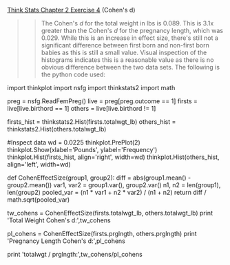 [Think Stats Chapter 2 Exercise 4](http://greenteapress.com/thinkstats2/html/thinkstats2003.html#toc24) (Cohen's d)

>> The Cohen's *d* for the total weight in lbs is 0.089.  This is 3.1x greater than the Cohen's *d* for the pregnancy length, which was 0.029.  While this is an increase in effect size, there's still not a significant difference between first born and non-first born babies as this is still a small value.  Visual inspection of the histograms indicates this is a reasonable value as there is no obvious difference between the two data sets.  The following is the python code used:
  
 import thinkplot
 import nsfg
 import thinkstats2
 import math
 
 preg = nsfg.ReadFemPreg()
 live = preg[preg.outcome == 1]
 firsts = live[live.birthord == 1]
 others = live[live.birthord != 1]
 
 firsts_hist = thinkstats2.Hist(firsts.totalwgt_lb)
 others_hist = thinkstats2.Hist(others.totalwgt_lb)

 #Inspect data
 wd = 0.0225
 thinkplot.PrePlot(2)
 thinkplot.Show(xlabel='Pounds', ylabel='Frequency')
 thinkplot.Hist(firsts_hist, align='right', width=wd)
 thinkplot.Hist(others_hist, align='left', width=wd)
 
 
 def CohenEffectSize(group1, group2):
    diff = abs(group1.mean() - group2.mean())
    var1, var2 = group1.var(), group2.var()
    n1, n2 = len(group1), len(group2)
    pooled_var = (n1 * var1 + n2 * var2) / (n1 + n2)
    return diff / math.sqrt(pooled_var)
 
 tw_cohens = CohenEffectSize(firsts.totalwgt_lb, others.totalwgt_lb)
 print 'Total Weight Cohen\'s d:',tw_cohens
 
 pl_cohens = CohenEffectSize(firsts.prglngth, others.prglngth)
 print 'Pregnancy Length Cohen\'s d:',pl_cohens
 
 print 'totalwgt / prglngth:',tw_cohens/pl_cohens
